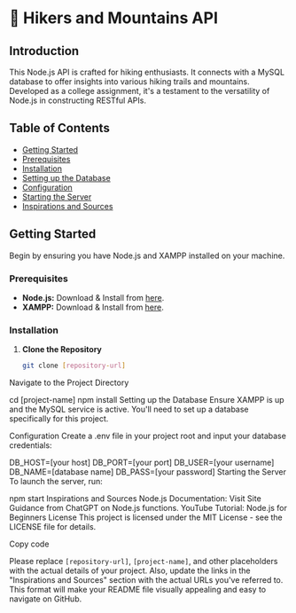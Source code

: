 # 🌄 Hikers and Mountains API

## Introduction
This Node.js API is crafted for hiking enthusiasts. It connects with a MySQL database to offer insights into various hiking trails and mountains. Developed as a college assignment, it's a testament to the versatility of Node.js in constructing RESTful APIs.

## Table of Contents
- [Getting Started](#getting-started)
- [Prerequisites](#prerequisites)
- [Installation](#installation)
- [Setting up the Database](#setting-up-the-database)
- [Configuration](#configuration)
- [Starting the Server](#starting-the-server)
- [Inspirations and Sources](#inspirations-and-sources)

## Getting Started
Begin by ensuring you have Node.js and XAMPP installed on your machine.

### Prerequisites
- **Node.js:** Download & Install from [here](https://nodejs.org/).
- **XAMPP:** Download & Install from [here](https://www.apachefriends.org/index.html).

### Installation
1. **Clone the Repository**
   ```bash
   git clone [repository-url]
Navigate to the Project Directory

cd [project-name]
npm install
Setting up the Database
Ensure XAMPP is up and the MySQL service is active. You'll need to set up a database specifically for this project.

Configuration
Create a .env file in your project root and input your database credentials:

DB_HOST=[your host]
DB_PORT=[your port]
DB_USER=[your username]
DB_NAME=[database name]
DB_PASS=[your password]
Starting the Server
To launch the server, run:


npm start
Inspirations and Sources
Node.js Documentation: Visit Site
Guidance from ChatGPT on Node.js functions.
YouTube Tutorial: Node.js for Beginners
License
This project is licensed under the MIT License - see the LICENSE file for details.


Copy code

Please replace `[repository-url]`, `[project-name]`, and other placeholders with the actual details of your project. Also, update the links in the "Inspirations and Sources" section with the actual URLs you've referred to. This format will make your README file visually appealing and easy to navigate on GitHub.

